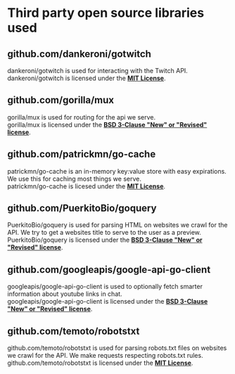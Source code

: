 # Third party open source libraries used
## github.com/dankeroni/gotwitch
dankeroni/gotwitch is used for interacting with the Twitch API.  
dankeroni/gotwitch is licensed under the [**MIT License**](https://github.com/dankeroni/gotwitch/blob/master/LICENSE).

## github.com/gorilla/mux
gorilla/mux is used for routing for the api we serve.  
gorilla/mux is licensed under the [**BSD 3-Clause "New" or "Revised" license**](https://github.com/gorilla/mux/blob/master/LICENSE).

## github.com/patrickmn/go-cache
patrickmn/go-cache is an in-memory key:value store with easy expirations. We use this for caching most things we serve.  
patrickmn/go-cache is licesed under the [**MIT License**](https://github.com/patrickmn/go-cache/blob/master/LICENSE).

## github.com/PuerkitoBio/goquery
PuerkitoBio/goquery is used for parsing HTML on websites we crawl for the API. We try to get a websites title to serve to the user as a preview.  
PuerkitoBio/goquery is licensed under the [**BSD 3-Clause "New" or "Revised" license**](https://github.com/PuerkitoBio/goquery/blob/master/LICENSE).

## github.com/googleapis/google-api-go-client
googleapis/google-api-go-client is used to optionally fetch smarter information about youtube links in chat.  
googleapis/google-api-go-client is licensed under the [**BSD 3-Clause "New" or "Revised" license**](https://github.com/googleapis/google-api-go-client/blob/master/LICENSE).

## github.com/temoto/robotstxt
github.com/temoto/robotstxt is used for parsing robots.txt files on websites we crawl for the API. We make requests respecting robots.txt rules.
github.com/temoto/robotstxt is licensed under the [**MIT License**](https://github.com/temoto/robotstxt/blob/master/LICENSE).

